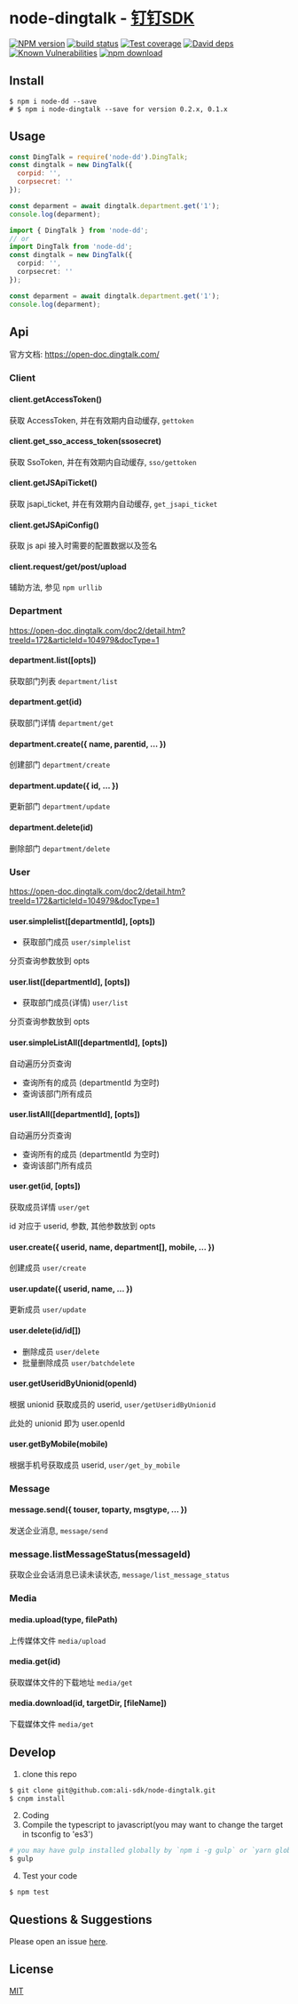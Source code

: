 # node-dingtalk - [钉钉SDK](https://open-doc.dingtalk.com)

[![NPM version][npm-image]][npm-url]
[![build status][travis-image]][travis-url]
[![Test coverage][codecov-image]][codecov-url]
[![David deps][david-image]][david-url]
[![Known Vulnerabilities][snyk-image]][snyk-url]
[![npm download][download-image]][download-url]

[npm-image]: https://img.shields.io/npm/v/node-dingtalk.svg?style=flat-square
[npm-url]: https://npmjs.org/package/node-dingtalk
[travis-image]: https://img.shields.io/travis/ali-sdk/node-dingtalk.svg?style=flat-square
[travis-url]: https://travis-ci.org/ali-sdk/node-dingtalk
[codecov-image]: https://img.shields.io/codecov/c/github/ali-sdk/node-dingtalk.svg?style=flat-square
[codecov-url]: https://codecov.io/github/ali-sdk/node-dingtalk?branch=master
[david-image]: https://img.shields.io/david/ali-sdk/node-dingtalk.svg?style=flat-square
[david-url]: https://david-dm.org/ali-sdk/node-dingtalk
[snyk-image]: https://snyk.io/test/npm/node-dingtalk/badge.svg?style=flat-square
[snyk-url]: https://snyk.io/test/npm/node-dingtalk
[download-image]: https://img.shields.io/npm/dm/node-dingtalk.svg?style=flat-square
[download-url]: https://npmjs.org/package/node-dingtalk

## Install

```shell
$ npm i node-dd --save
# $ npm i node-dingtalk --save for version 0.2.x, 0.1.x
```

## Usage

```javascript
const DingTalk = require('node-dd').DingTalk;
const dingtalk = new DingTalk({
  corpid: '',
  corpsecret: ''
});

const deparment = await dingtalk.department.get('1');
console.log(deparment);
```
```typescript
import { DingTalk } from 'node-dd';
// or
import DingTalk from 'node-dd';
const dingtalk = new DingTalk({
  corpid: '',
  corpsecret: ''
});

const deparment = await dingtalk.department.get('1');
console.log(deparment);
```
## Api

官方文档: https://open-doc.dingtalk.com/

### Client

#### client.getAccessToken()
获取 AccessToken, 并在有效期内自动缓存, `gettoken`
#### client.get_sso_access_token(ssosecret)
获取 SsoToken, 并在有效期内自动缓存, `sso/gettoken`

#### client.getJSApiTicket()
获取 jsapi_ticket, 并在有效期内自动缓存, `get_jsapi_ticket`

#### client.getJSApiConfig()
获取 js api 接入时需要的配置数据以及签名

#### client.request/get/post/upload
辅助方法, 参见 `npm urllib`


### Department

https://open-doc.dingtalk.com/doc2/detail.htm?treeId=172&articleId=104979&docType=1

#### department.list([opts])

获取部门列表 `department/list`

#### department.get(id)

获取部门详情 `department/get`

#### department.create({ name, parentid, … })

创建部门 `department/create`

#### department.update({ id, … })

更新部门 `department/update`

#### department.delete(id)

 删除部门 `department/delete`



### User

https://open-doc.dingtalk.com/doc2/detail.htm?treeId=172&articleId=104979&docType=1

#### user.simplelist([departmentId], [opts])

- 获取部门成员 `user/simplelist`

分页查询参数放到 opts
#### user.list([departmentId], [opts])

- 获取部门成员(详情) `user/list`

分页查询参数放到 opts

#### user.simpleListAll([departmentId], [opts])

自动遍历分页查询
- 查询所有的成员 (departmentId 为空时)
- 查询该部门所有成员
#### user.listAll([departmentId], [opts])

自动遍历分页查询
- 查询所有的成员 (departmentId 为空时)
- 查询该部门所有成员

#### user.get(id, [opts])

获取成员详情 `user/get`

id 对应于 userid, 参数, 其他参数放到 opts

#### user.create({ userid, name, department[], mobile, … })

创建成员  `user/create`

#### user.update({ userid, name, … })

更新成员 `user/update`

#### user.delete(id/id[])

- 删除成员 `user/delete`
- 批量删除成员 `user/batchdelete`

#### user.getUseridByUnionid(openId)

根据 unionid 获取成员的 userid,  `user/getUseridByUnionid`

此处的 unionid 即为 user.openId

#### user.getByMobile(mobile)

根据手机号获取成员 userid,  `user/get_by_mobile`


### Message

#### message.send({ touser, toparty, msgtype, ... })
发送企业消息, `message/send`

### message.listMessageStatus(messageId)
获取企业会话消息已读未读状态, `message/list_message_status`


### Media

#### media.upload(type, filePath)
上传媒体文件 `media/upload`

#### media.get(id)
获取媒体文件的下载地址 `media/get`

#### media.download(id, targetDir, [fileName])
下载媒体文件 `media/get`

## Develop
1. clone this repo
```sh
$ git clone git@github.com:ali-sdk/node-dingtalk.git
$ cnpm install
```
2. Coding
3. Compile the typescript to javascript(you may want to change the target in tsconfig to 'es3')
```sh
# you may have gulp installed globally by `npm i -g gulp` or `yarn global add gulp`
$ gulp
```
4. Test your code
```sh
$ npm test
```

## Questions & Suggestions

Please open an issue [here](https://github.com/atian25/node-dingtalk/issues).

## License

[MIT](LICENSE)
